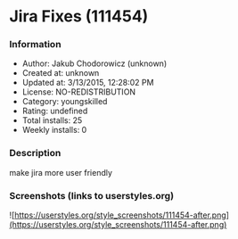# Jira Fixes (111454)

### Information
- Author: Jakub Chodorowicz (unknown)
- Created at: unknown
- Updated at: 3/13/2015, 12:28:02 PM
- License: NO-REDISTRIBUTION
- Category: youngskilled
- Rating: undefined
- Total installs: 25
- Weekly installs: 0


### Description
make jira more user friendly


### Screenshots (links to userstyles.org)
![https://userstyles.org/style_screenshots/111454-after.png](https://userstyles.org/style_screenshots/111454-after.png)


